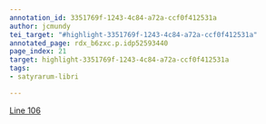 ```yaml
---
annotation_id: 3351769f-1243-4c84-a72a-ccf0f412531a
author: jcmundy
tei_target: "#highlight-3351769f-1243-4c84-a72a-ccf0f412531a"
annotated_page: rdx_b6zxc.p.idp52593440
page_index: 21
target: highlight-3351769f-1243-4c84-a72a-ccf0f412531a
tags:
- satyrarum-libri

---
```

[Line 106](http://data.perseus.org/citations/urn:cts:latinLit:phi0893.phi004.perseus-lat1:1.1 "Perseus")